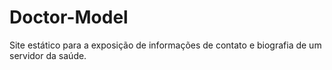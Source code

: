 # Doctor-Model
Site estático para a exposição de informações de contato e biografia de um servidor da saúde.
